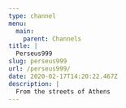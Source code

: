 ```yaml
---
type: channel
menu:
  main:
    parent: Channels
title: |
  Perseus999
slug: perseus999
url: /perseus999/
date: 2020-02-17T14:20:22.467Z
description: |
  From the streets of Athens
---
```

